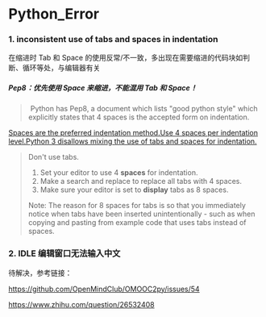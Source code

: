 # Python_Error

### 1. inconsistent use of tabs and spaces in indentation

在缩进时 Tab 和 Space 的使用反常/不一致，多出现在需要缩进的代码块如判断、循环等处，与编辑器有关

##### Pep8：优先使用 Space 来缩进，不能混用 Tab 和 Space！

>  Python has Pep8, a document which lists "good python style" which explicitly states that 4 spaces is the accepted form on indentation. 

[Spaces are the preferred indentation method.Use 4 spaces per indentation level.Python 3 disallows mixing the use of tabs and spaces for indentation.](https://www.python.org/dev/peps/pep-0008/)

> Don't use tabs.
>
> 1. Set your editor to use 4 **spaces** for indentation.
> 2. Make a search and replace to replace all tabs with 4 spaces.
> 3. Make sure your editor is set to **display** tabs as 8 spaces.
>
> Note: The reason for 8 spaces for tabs is so that you immediately notice when tabs have been inserted unintentionally - such as when copying and pasting from example code that uses tabs instead of spaces.



### 2. IDLE 编辑窗口无法输入中文

待解决，参考链接：

https://github.com/OpenMindClub/OMOOC2py/issues/54

https://www.zhihu.com/question/26532408

